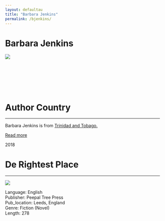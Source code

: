 ```yaml
---
layout: defaultau
title: "Barbara Jenkins"
permalink: /bjenkins/
---
```

<!-- partial:index.partial.html -->
<div class="content">
    <h1>Barbara Jenkins</h1>
    <div class="quote">
        <div><img src="https://encrypted-tbn1.gstatic.com/images?q=tbn:ANd9GcRYgH5JWQRilbhKkS-8Py6EEoDR8nxqe-MiqQezQ3TIXeKC6TVx" class="logo"></div>
    </div>
    <div class="timeline">
        <div style="padding-bottom:100px;"></div>
        <div class="block">
            <div class="date right"><p class="right"></p></div>
            <div class="dot"></div>
            <div class="left first">
            <div class="author_country">
                <h1>Author Country</h1><hr>
            <div class="aclocation">   <p>Barbara Jenkins is from  <a href="{{ site.baseurl }}/3">Trinidad and Tobago.</a></p></div>
              <div class="acreadmore">  <a href="https://en.wikipedia.org/wiki/Barbara_Jenkins" target="_blank">Read more</a></div>
            </div>
            </div>
        </div>
  	 <div class="block">
            <div class="date left"><p class="left">2018</p></div>
            <div class="dot"></div>
            <div class="right hide">
                <h1>De Rightest Place</h1><hr>
                <p><img src="https://m.media-amazon.com/images/I/41fsReWYHFL._SY291_BO1,204,203,200_QL40_FMwebp_.jpg"></p>
                <p>
                Language: English<br/>
                Publisher: Peepal Tree Press<br/>
                Pub_location: Leeds, England<br/>
                Genre: Fiction (Novel)<br/>
                Length: 278<br/>                   </p>
            </div>
        </div>
  <!-- partial -->
<script src='https://cdnjs.cloudflare.com/ajax/libs/jquery/3.1.1/jquery.min.js'></script><script  src="{{ site.baseurl }}/assets/js/authorscript.js"></script>